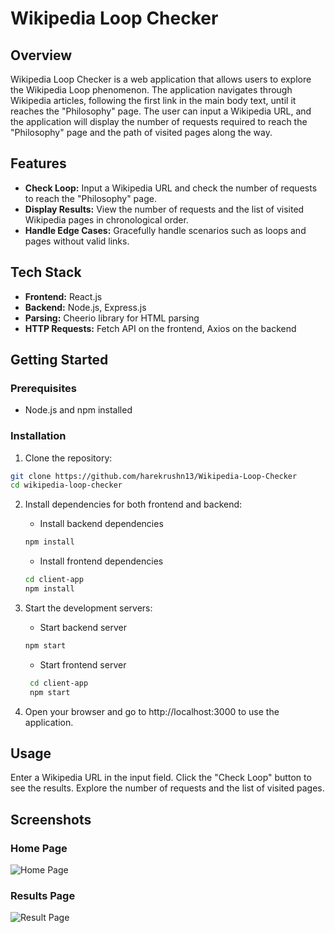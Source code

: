 # Wikipedia Loop Checker

## Overview

Wikipedia Loop Checker is a web application that allows users to explore the Wikipedia Loop phenomenon. The application navigates through Wikipedia articles, following the first link in the main body text, until it reaches the "Philosophy" page. The user can input a Wikipedia URL, and the application will display the number of requests required to reach the "Philosophy" page and the path of visited pages along the way.

## Features

- **Check Loop:** Input a Wikipedia URL and check the number of requests to reach the "Philosophy" page.
- **Display Results:** View the number of requests and the list of visited Wikipedia pages in chronological order.
- **Handle Edge Cases:** Gracefully handle scenarios such as loops and pages without valid links.

## Tech Stack

- **Frontend:** React.js
- **Backend:** Node.js, Express.js
- **Parsing:** Cheerio library for HTML parsing
- **HTTP Requests:** Fetch API on the frontend, Axios on the backend

## Getting Started

### Prerequisites

- Node.js and npm installed

### Installation

1. Clone the repository:

```bash
git clone https://github.com/harekrushn13/Wikipedia-Loop-Checker
cd wikipedia-loop-checker
```
2. Install dependencies for both frontend and backend:
   
    - Install backend dependencies
    ```bash
    npm install 
    ```
    - Install frontend dependencies
    ```bash
    cd client-app
    npm install
    ```

3. Start the development servers:
   - Start backend server
    ```bash
    npm start
    ```
    
    - Start frontend server
   ```bash
    cd client-app
    npm start
   ```
    

5. Open your browser and go to http://localhost:3000 to use the application.

## Usage
Enter a Wikipedia URL in the input field.
Click the "Check Loop" button to see the results.
Explore the number of requests and the list of visited pages.

## Screenshots

### Home Page
![Home Page](https://github.com/harekrushn13/Wikipedia-Loop-Checker/assets/115085962/ae0a3fa5-9b34-429a-9d31-f7311e06aead)

### Results Page
![Result Page](https://github.com/harekrushn13/Wikipedia-Loop-Checker/assets/115085962/c72d57a8-6c70-40f3-8aed-7b5a93ad0b8a)
